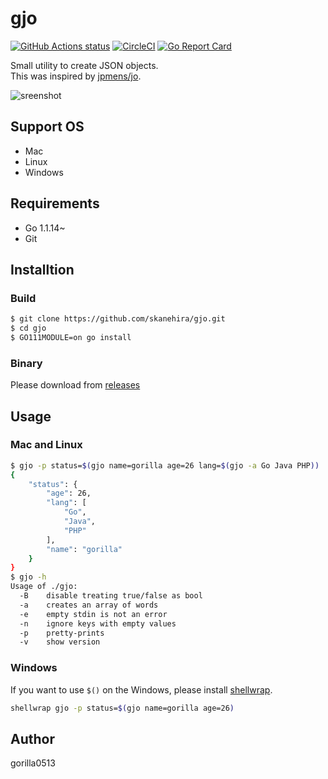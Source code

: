 # gjo

[![GitHub Actions status](https://github.com/skanehira/gjo/workflows/Go/badge.svg)](https://github.com/skanehira/gjo/actions)
[![CircleCI](https://img.shields.io/circleci/project/github/skanehira/gjo/master.svg)](https://circleci.com/gh/skanehira/gjo/tree/master)
[![Go Report Card](https://goreportcard.com/badge/github.com/skanehira/gjo)](https://goreportcard.com/report/github.com/skanehira/gjo)

Small utility to create JSON objects.  
This was inspired by [jpmens/jo](https://github.com/jpmens/jo).

![sreenshot](./screenshot.png)

## Support OS
- Mac
- Linux
- Windows

## Requirements
- Go 1.1.14~
- Git

## Installtion
### Build
```sh
$ git clone https://github.com/skanehira/gjo.git
$ cd gjo
$ GO111MODULE=on go install
```

### Binary
Please download from [releases](https://github.com/skanehira/gjo/releases)

## Usage
### Mac and Linux
```sh
$ gjo -p status=$(gjo name=gorilla age=26 lang=$(gjo -a Go Java PHP))
{
    "status": {
        "age": 26,
        "lang": [
            "Go",
            "Java",
            "PHP"
        ],
        "name": "gorilla"
    }
}
$ gjo -h
Usage of ./gjo:
  -B    disable treating true/false as bool
  -a    creates an array of words
  -e    empty stdin is not an error
  -n    ignore keys with empty values
  -p    pretty-prints
  -v    show version
```

### Windows
If you want to use `$()` on the Windows, please install [shellwrap](https://github.com/mattn/shellwrap).

```sh
shellwrap gjo -p status=$(gjo name=gorilla age=26)
```

## Author
gorilla0513
